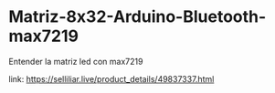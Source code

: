 # Matriz-8x32-Arduino-Bluetooth-max7219
Entender la matriz led con max7219

link: https://selliliar.live/product_details/49837337.html

